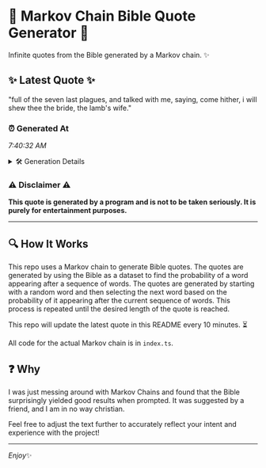 # 📖 Markov Chain Bible Quote Generator 📖

Infinite quotes from the Bible generated by a Markov chain. ✨

## ✨ Latest Quote ✨
"full of the seven last plagues, and talked with me, saying, come hither, i will shew thee the bride, the lamb's wife."

### ⏰ Generated At
*7:40:32 AM*

<details>
    <summary>🛠️ Generation Details</summary>
    <p>
        <strong>🌱 Seed:</strong> full<br>
        <strong>🔄 Iterations:</strong> 21<br>
        <strong>📜 Context History:</strong><br>[ full ]: of<br>[ full, of ]: the<br>[ full, of, the ]: seven<br>[ full, of, the, seven ]: last<br>[ full, of, the, seven, last ]: plagues,<br>[ full, of, the, seven, last, plagues, ]: and<br>[ of, the, seven, last, plagues,, and ]: talked<br>[ the, seven, last, plagues,, and, talked ]: with<br>[ seven, last, plagues,, and, talked, with ]: me,<br>[ last, plagues,, and, talked, with, me, ]: saying,<br>[ plagues,, and, talked, with, me,, saying, ]: come<br>[ and, talked, with, me,, saying,, come ]: hither,<br>[ talked, with, me,, saying,, come, hither, ]: i<br>[ with, me,, saying,, come, hither,, i ]: will<br>[ me,, saying,, come, hither,, i, will ]: shew<br>[ saying,, come, hither,, i, will, shew ]: thee<br>[ come, hither,, i, will, shew, thee ]: the<br>[ hither,, i, will, shew, thee, the ]: bride,<br>[ i, will, shew, thee, the, bride, ]: the<br>[ will, shew, thee, the, bride,, the ]: lamb's<br>[ shew, thee, the, bride,, the, lamb's ]: wife.<br>
    </p>
</details>

### ⚠️ Disclaimer ⚠️
**This quote is generated by a program and is not to be taken seriously. It is purely for entertainment purposes.**

---

## 🔍 How It Works

This repo uses a Markov chain to generate Bible quotes. The quotes are generated by using the Bible as a dataset to find the probability of a word appearing after a sequence of words. The quotes are generated by starting with a random word and then selecting the next word based on the probability of it appearing after the current sequence of words. This process is repeated until the desired length of the quote is reached.

This repo will update the latest quote in this README every 10 minutes. ⏳

All code for the actual Markov chain is in `index.ts`.

## ❓ Why

I was just messing around with Markov Chains and found that the Bible surprisingly yielded good results when prompted. 
It was suggested by a friend, and I am in no way christian.

Feel free to adjust the text further to accurately reflect your intent and experience with the project!

---

*Enjoy*✨
